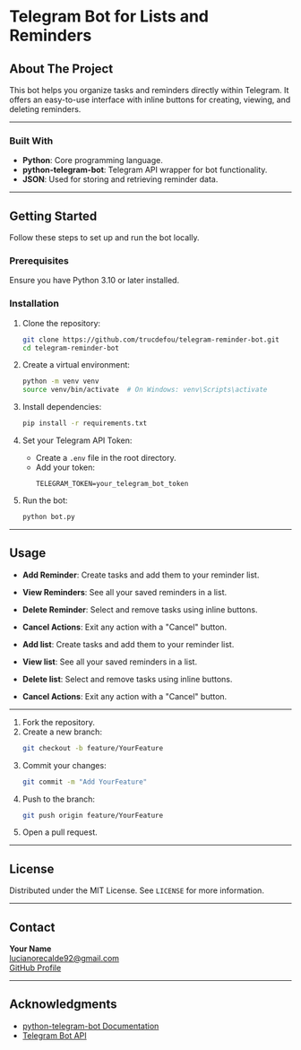 
# Telegram Bot for Lists and Reminders  

## **About The Project**  
This bot helps you organize tasks and reminders directly within Telegram. It offers an easy-to-use interface with inline buttons for creating, viewing, and deleting reminders.   

---

### **Built With**  
- **Python**: Core programming language.  
- **python-telegram-bot**: Telegram API wrapper for bot functionality.  
- **JSON**: Used for storing and retrieving reminder data.   

---

## **Getting Started**  
Follow these steps to set up and run the bot locally.  

### **Prerequisites**  
Ensure you have Python 3.10 or later installed.  

### **Installation**  

1. Clone the repository:  
   ```sh  
   git clone https://github.com/trucdefou/telegram-reminder-bot.git  
   cd telegram-reminder-bot  
   ```  

2. Create a virtual environment:  
   ```sh  
   python -m venv venv  
   source venv/bin/activate  # On Windows: venv\Scripts\activate  
   ```  

3. Install dependencies:  
   ```sh  
   pip install -r requirements.txt  
   ```  

4. Set your Telegram API Token:  
   - Create a `.env` file in the root directory.  
   - Add your token:  
     ```env  
     TELEGRAM_TOKEN=your_telegram_bot_token  
     ```  

5. Run the bot:  
   ```sh  
   python bot.py  
   ``` 

---

## **Usage**  
- **Add Reminder**: Create tasks and add them to your reminder list.  
- **View Reminders**: See all your saved reminders in a list.  
- **Delete Reminder**: Select and remove tasks using inline buttons.  
- **Cancel Actions**: Exit any action with a "Cancel" button.  

- **Add list**: Create tasks and add them to your reminder list.  
- **View list**: See all your saved reminders in a list.  
- **Delete list**: Select and remove tasks using inline buttons.  
- **Cancel Actions**: Exit any action with a "Cancel" button.  

---

1. Fork the repository.  
2. Create a new branch:  
   ```sh  
   git checkout -b feature/YourFeature  
   ```  
3. Commit your changes:  
   ```sh  
   git commit -m "Add YourFeature"  
   ```  
4. Push to the branch:  
   ```sh  
   git push origin feature/YourFeature  
   ```  
5. Open a pull request.  

---

## **License**  
Distributed under the MIT License. See `LICENSE` for more information.  


---

## **Contact**  
**Your Name**  
[lucianorecalde92@gmail.com](mailto:lucianorecalde92@gmail.com)  
[GitHub Profile](https://github.com/trucdefou)  


---

## **Acknowledgments**  
- [python-telegram-bot Documentation](https://python-telegram-bot.readthedocs.io/)  
- [Telegram Bot API](https://core.telegram.org/bots/api)   

